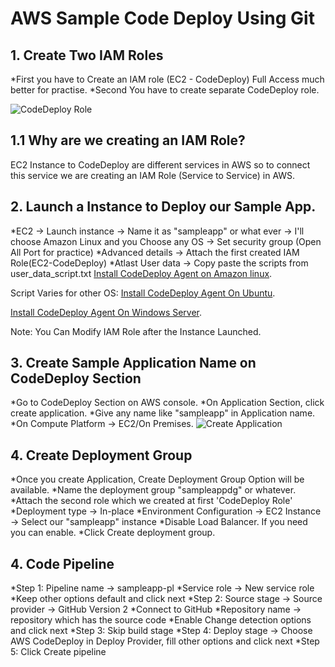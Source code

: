 # AWS Sample Code Deploy Using Git

## 1. Create Two IAM Roles
 *First you have to Create an IAM role (EC2 - CodeDeploy) Full Access much better for practise.
 *Second You have to create separate CodeDeploy role.

![CodeDeploy Role](https://drive.google.com/uc?export=view&id=1ebUxClrgNxrl_VFuoTVBGvYEb4BVPFLd)

## 1.1 Why are we creating an IAM Role?

EC2 Instance to CodeDeploy are different services in AWS so to connect this service we are creating an IAM Role (Service to Service) in AWS.

## 2. Launch a Instance to Deploy our Sample App.
 *EC2 -> Launch instance -> Name it as "sampleapp" or what ever -> I'll choose Amazon Linux and you Choose any OS -> Set security group (Open All Port for practice)
 *Advanced details -> Attach the first created IAM Role(EC2-CodeDeploy)
 *Atlast User data -> Copy paste the scripts from user_data_script.txt [Install CodeDeploy Agent on Amazon linux](https://docs.aws.amazon.com/codedeploy/latest/userguide/codedeploy-agent-operations-install-linux.html).

Script Varies for other OS:
[Install CodeDeploy Agent On Ubuntu](https://docs.aws.amazon.com/codedeploy/latest/userguide/codedeploy-agent-operations-install-ubuntu.html).

[Install CodeDeploy Agent On Windows Server](https://docs.aws.amazon.com/codedeploy/latest/userguide/codedeploy-agent-operations-install-windows.html).

Note: You Can Modify IAM Role after the Instance Launched.

## 3. Create Sample Application Name on CodeDeploy Section
 *Go to CodeDeploy Section on AWS console.
 *On Application Section, click create application.
 *Give any name like "sampleapp" in Application name.
 *On Compute Platform -> EC2/On Premises.
![Create Application](https://drive.google.com/uc?export=view&id=1QKSKAk5s7Gm2caEI_0pgUh4uRMQawqcK)

## 4. Create Deployment Group
 *Once you create Application, Create Deployment Group Option will be available.
 *Name the deployment group "sampleappdg" or whatever.
 *Attach the second role which we created at first 'CodeDeploy Role'
 *Deployment type -> In-place
 *Environment Configuration -> EC2 Instance -> Select our "sampleapp" instance
 *Disable Load Balancer. If you need you can enable.
 *Click Create deployment group.

## 4. Code Pipeline
 *Step 1: Pipeline name -> sampleapp-pl
   *Service role -> New service role
   *Keep other options default and click next
 *Step 2: Source stage -> Source provider -> GitHub Version 2
   *Connect to GitHub
   *Repository name -> repository which has the source code
   *Enable Change detection options and click next
 *Step 3: Skip build stage
 *Step 4: Deploy stage -> Choose AWS CodeDeploy in Deploy Provider, fill other options and click next
 *Step 5: Click Create pipeline